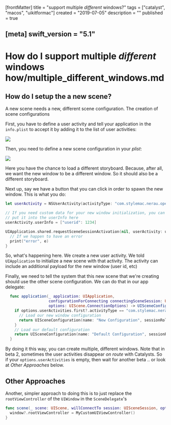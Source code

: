 [frontMatter]
title = "support multiple *different* windows?"
tags = ["catalyst", "macos", "uikitformac"]
created = "2019-07-05"
description = ""
published = true

[meta]
swift_version = "5.1"
---


# How do I support multiple *different* windows how/multiple_different_windows.md

## How do I setup the a new scene?

A new scene needs a new, different scene configuration. The creation of scene configurations

First, you have to define a user activity and tell your application in the `info.plist` to accept it by adding it to the list of user activities:

![](/img-content/catalyst/useractivity.png)

Then, you need to define a new scene configuration in your *plist*:

![](/img-content/catalyst/multiscene.png)

Here you have the chance to load a different storyboard. Because, after all, we want the new window to be a different window. So it should also be a different storyboard.

Next up, say we have a button that you can click in order to spawn the new window. This is what you do:

``` swift
let userActivity = NSUserActivity(activityType: "com.stylemac.nerau.openResult")

// If you need custom data for your new window initialization, you can
// put it into the userInfo here
userActivity.userInfo = ["userid": 1234]

UIApplication.shared.requestSceneSessionActivation(nil, userActivity: userActivity, options: nil) { (e) in
  // If we happen to have an error
  print("error", e)
}
```

So, what's happening here. We create a new user activity. We told `UIApplication` to initialize a new scene with that activity. The activity can include an additional payload for the new window (user id, etc)

Finally, we need to tell the system that this new scene that we're creating should use the other scene configuration. We can do that in our app delegate:

``` swift
  func application(_ application: UIApplication,
                   configurationForConnecting connectingSceneSession: UISceneSession,
                   options: UIScene.ConnectionOptions) -> UISceneConfiguration {
    if options.userActivities.first?.activityType == "com.stylemac.nerau.openResult" {
      // Load our new window configuration
      return UISceneConfiguration(name: "New Configuration", sessionRole: connectingSceneSession.role)
    }
    // Load our default configuration
    return UISceneConfiguration(name: "Default Configuration", sessionRole: connectingSceneSession.role)
  }
```

By doing it this way, you can create multiple, different windows. Note that in beta 2, sometimes the user activities disappear *on route* with Catalysts. So if your `options.userActivities` is empty, then wait for another beta .. or look at *Other Approaches* below.

## Other Approaches

Another, simpler approach to doing this is to just replace the `rootViewController` of the `UIWindow` in the `SceneDelegate`'s

``` swift
func scene(_ scene: UIScene, willConnectTo session: UISceneSession, options connectionOptions: UIScene.ConnectionOptions) {
  window?.rootViewController = MyCustomUIViewController()
}
```
